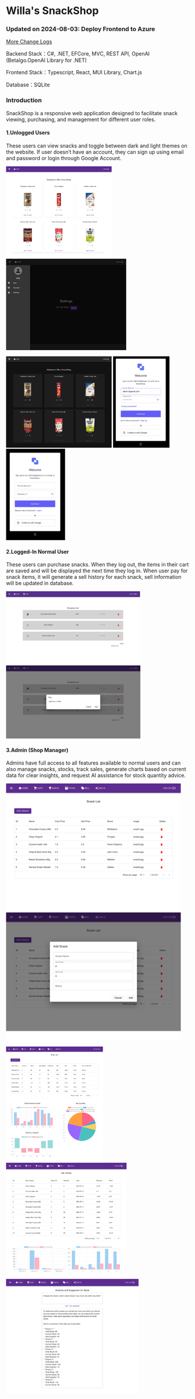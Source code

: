 # Willa's SnackShop 
### Updated on 2024-08-03: Deploy Frontend to Azure 
[More Change Logs](https://github.com/Willa2023/SnackShop/wiki/Change-Logs)

Backend Stack：C#, .NET, EFCore, MVC, REST API, OpenAI (Betalgo.OpenAI Library for .NET)

Frontend Stack：Typescript, React, MUI Library, Chart.js

Database：SQLite

### Introduction
SnackShop is a responsive web application designed to facilitate snack viewing, purchasing, and management for different user roles.

#### 1.Unlogged Users
These users can view snacks and toggle between dark and light themes on the website. If user doesn’t have an account, they can  sign up using email and password or login through Google Account.

<p>
<img height="250" alt="Introduction1" src="https://github.com/Willa2023/SnackShop/blob/main/frontend/public/IntroImage/Introduction1.png?raw=true">
<img height="250" alt="Introduction2" src="https://github.com/Willa2023/SnackShop/blob/main/frontend/public/IntroImage/Introduction2.png?raw=true">
</p>

<p>
<img height="250" alt="Introduction3" src="https://github.com/Willa2023/SnackShop/blob/main/frontend/public/IntroImage/Introduction3.png?raw=true">
<img height="250" alt="Introduction4" src="https://github.com/Willa2023/SnackShop/blob/main/frontend/public/IntroImage/Introduction4.png?raw=true">
<img height="250" alt="Introduction5" src="https://github.com/Willa2023/SnackShop/blob/main/frontend/public/IntroImage/Introduction5.png?raw=true">
</p>

#### 2.Logged-In Normal User
These users can purchase snacks. When they log out, the items in their cart are saved and will be displayed the next time they log in.
When user pay for snack items, it will generate a sell history for each snack, sell information will be updated in database.

<p>
<img height="200" alt="Introduction6" src="https://github.com/Willa2023/SnackShop/blob/main/frontend/public/IntroImage/Introduction6.png?raw=true">
<img height="200" alt="Introduction7" src="https://github.com/Willa2023/SnackShop/blob/main/frontend/public/IntroImage/Introduction7.png?raw=true">
</p>

#### 3.Admin (Shop Manager)
Admins have full access to all features available to normal users and can also manage snacks, stocks, track sales, generate charts based on current data for clear insights, and request AI assistance for stock quantity advice.

<p>
<img height="350" alt="Introduction8" src="https://github.com/Willa2023/SnackShop/blob/main/frontend/public/IntroImage/Introduction8.png?raw=true">
<img height="350" alt="Introduction9" src="https://github.com/Willa2023/SnackShop/blob/main/frontend/public/IntroImage/Introduction9.png?raw=true">
</p>

<p>
<img height="315" alt="Introduction10" src="https://github.com/Willa2023/SnackShop/blob/main/frontend/public/IntroImage/Introduction10.png?raw=true">
<img height="315" alt="Introduction11" src="https://github.com/Willa2023/SnackShop/blob/main/frontend/public/IntroImage/Introduction11.png?raw=true">
<img height="315" alt="Introduction12" src="https://github.com/Willa2023/SnackShop/blob/main/frontend/public/IntroImage/Introduction12.png?raw=true">
</p>






